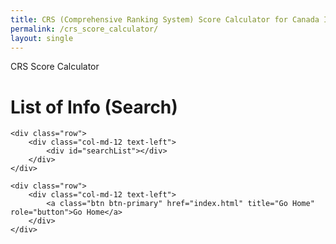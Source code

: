 ```yaml
---
title: CRS (Comprehensive Ranking System) Score Calculator for Canada Immigration
permalink: /crs_score_calculator/
layout: single
---
```





CRS Score Calculator


<!DOCTYPE html>
<html lang="en">
<head>
    <meta charset="UTF-8">
    <meta name="viewport" content="width=device-width, initial-scale=1, shrink-to-fit=no">
    <title>JJAssignment4</title>
    <!-- Bootstrap CSS -->
    <link rel="stylesheet" href="https://stackpath.bootstrapcdn.com/bootstrap/4.4.1/css/bootstrap.min.css" integrity="sha384-Vkoo8x4CGsO3+Hhxv8T/Q5PaXtkKtu6ug5TOeNV6gBiFeWPGFN9MuhOf23Q9Ifjh" crossorigin="anonymous">
    <!-- jQuery first, then Popper.js, then Bootstrap JS -->
    <script src="https://code.jquery.com/jquery-3.4.1.slim.min.js" integrity="sha384-J6qa4849blE2+poT4WnyKhv5vZF5SrPo0iEjwBvKU7imGFAV0wwj1yYfoRSJoZ+n" crossorigin="anonymous"></script>
    <script src="https://cdn.jsdelivr.net/npm/popper.js@1.16.0/dist/umd/popper.min.js" integrity="sha384-Q6E9RHvbIyZFJoft+2mJbHaEWldlvI9IOYy5n3zV9zzTtmI3UksdQRVvoxMfooAo" crossorigin="anonymous"></script>
    <script src="https://stackpath.bootstrapcdn.com/bootstrap/4.4.1/js/bootstrap.min.js" integrity="sha384-wfSDF2E50Y2D1uUdj0O3uMBJnjuUD4Ih7YwaYd1iqfktj0Uod8GCExl3Og8ifwB6" crossorigin="anonymous"></script>
    <!-- Custom JavaScript -->
    <script src="js/search.js"></script>
    <!-- Custom StyleSheet -->
    <link rel="stylesheet" type="text/css" href="css/common.css">
</head>
<body>
<div class="container">
    <h1>List of Info (Search)</h1>

    <div class="row">
        <div class="col-md-12 text-left">
            <div id="searchList"></div>
        </div>
    </div>

    <div class="row">
        <div class="col-md-12 text-left">
            <a class="btn btn-primary" href="index.html" title="Go Home" role="button">Go Home</a>
        </div>
    </div>
</div>

</body>
</html>